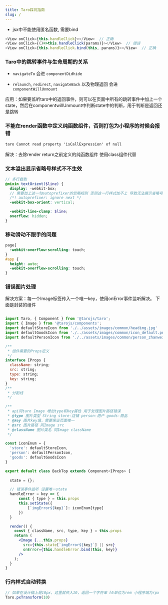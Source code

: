 ```yaml
---
title: Taro踩坑指南
slug: /
---
```


- jsx中不能使用匿名函数, 需要bind

```js
<View onClick={this.handleClick}></View>  // 正确
<View onClick={()=>this.handleClick(params)}></View>  // 错误
<View onClick={this.handleClick.bind(this, params)}></View>  // 正确
```

### Taro中的跳转事件与生命周期的关系

- `navigateTo` 会进  `componentDidhide`

- `relaunch`,  `redirect`, `navigateBack` 以及物理返回 会进 `componentWillUnmount`

应用：如果要监听taro中的返回事件，则可以在页面中所有的跳转事件中加上一个state，然后在componentwillUnmount中判断state中的判断，用于判断是返回还是跳转

### 不能在render函数中定义纯函数组件，否则打包为小程序的时候会报错

```cmd
taro Cannot read property 'isCallExpression' of null
```

解决：去除render return之前定义的纯函数组件 使用class组件代替

### 文本溢出显示省略号样式不不生效

```scss
// 多行截取
@mixin textOrient($line) {
  display: -webkit-box;
  // 需要加上这一句autoprefixer的忽略规则 否则这一行样式加不上 导致无法展示省略号
  /*! autoprefixer: ignore next */
  -webkit-box-orient: vertical;

  -webkit-line-clamp: $line;
  overflow: hidden;
}
```

### 移动滑动不跟手的问题

```scss
page{
  -webkit-overflow-scrolling: touch;
}
#app {
  height: auto;
  -webkit-overflow-scrolling: touch;
}
```

### 错误图片处理

解决方案：每一个Image标签传入一个唯一key，使用onError事件监听解决。
下面是封装的组件

```jsx

import Taro, { Component } from '@tarojs/taro';
import { Image } from '@tarojs/components';
import defaultStoreIcon from './../assets/images/common/headimg.jpg'
import defaultGoodsIcon from './../assets/images/common/icon_default.png'
import defaultPersonIcon from './../assets/images/common/person_zhanweitu@2x.png'

/**
 * 组件需要的Props定义
 */
interface IProps {
  className: string;
  src: string;
  type: string;
  key: string;
}
/**
 * 分割线
 */

/**
 * api同taro Image 增加type和key属性 用于处理图片路径错误
 * @type 图片类型 String store-店铺 person-用户 goods-商品
 * @key 图片key值，需要保证页面唯一
 * @src 图片路径 同Image src
 * @className 图片类名 同Image className
 */

const iconEnum = {
  'store': defaultStoreIcon,
  'person': defaultPersonIcon,
  'goods': defaultGoodsIcon
}

export default class BackTop extends Component<IProps> {
  
  state = {};

  // 错误事件监听 设置唯一state
  handleError = key => {
      const { type } = this.props
      this.setState({
          [`imgError${key}`]: iconEnum[type]
      })
  }

  render() {
    const { className, src, type, key } = this.props
    return (
      <Image {...this.props}
        src={this.state[`imgError${key}`] || src}
        onError={this.handleError.bind(this, key)}
      />
    );
  }
}
```

### 行内样式自动转换

```js
// 如果在设计稿上是10px，这里就传入10，返回一个字符串 h5单位为rem 小程序端为rpx
Taro.pxTransform(10)
```
